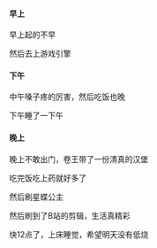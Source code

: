 #### 早上

早上起的不早

然后去上游戏引擎

#### 下午

中午嗓子疼的厉害，然后吃饭也晚

下午睡了一下午

#### 晚上

晚上不敢出门，卷王带了一份清真的汉堡

吃完饭吃上药就好多了

然后刷星蝶公主

然后刷到了B站的剪辑，生活真精彩

快12点了，上床睡觉，希望明天没有低烧